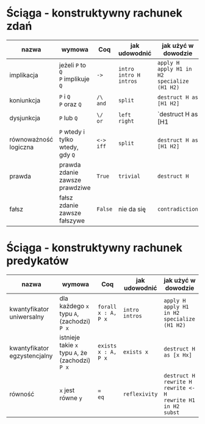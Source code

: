 # Ściąga - konstruktywny rachunek zdań

| nazwa           | wymowa             | Coq | jak udowodnić | jak użyć w dowodzie | 
| --------------- | ------------------ | ----------- | -------- | -------- |
| implikacja      | jeżeli `P` to `Q` <br> `P` implikuje `Q` | `->` | `intro` <br> `intro H` <br> `intros` | `apply H` <br> `apply H1 in H2` <br> `specialize (H1 H2)` |
| koniunkcja      | `P` i `Q` <br> `P` oraz `Q` | `/\` <br> `and` | `split` | `destruct H as [H1 H2]` |
| dysjunkcja      | `P` lub `Q` | `\/` <br> `or` | `left` <br> `right` | `destruct H as [H1 | H2]` |
| równoważność logiczna | `P` wtedy i tylko wtedy, gdy `Q` | `<->` <br> `iff` | `split` | `destruct H as [H1 H2]` |
| prawda          | prawda <br> zdanie zawsze prawdziwe  | `True` | `trivial` | `destruct H` |
| fałsz           | fałsz <br> zdanie zawsze fałszywe | `False` | nie da się | `contradiction` |

# Ściąga - konstruktywny rachunek predykatów

| nazwa           | wymowa             | Coq | jak udowodnić | jak użyć w dowodzie | 
| --------------- | ------------------ | --- | -------- | ------------- |
| kwantyfikator uniwersalny | dla każdego `x` typu `A`, (zachodzi) `P x` | `forall x : A, P x` | `intro` <br> `intros` | `apply H` <br> `apply H1 in H2` <br> `specialize (H1 H2)` |
| kwantyfikator egzystencjalny | istnieje takie `x` typu `A`, że (zachodzi) `P x` | `exists x : A, P x` | `exists x` | `destruct H as [x Hx]` |
| równość         | `x` jest równe `y` | `=` <br> `eq` | `reflexivity` | `destruct H` <br> `rewrite H` <br> `rewrite <- H` <br> `rewrite H1 in H2` <br> `subst` |